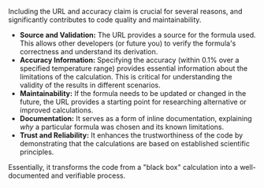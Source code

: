 Including the URL and accuracy claim is crucial for several reasons, and significantly contributes to code quality and maintainability.

*   **Source and Validation:** The URL provides a source for the formula used. This allows other developers (or future you) to verify the formula's correctness and understand its derivation.
*   **Accuracy Information:** Specifying the accuracy (within 0.1% over a specified temperature range) provides essential information about the limitations of the calculation.  This is critical for understanding the validity of the results in different scenarios.
*   **Maintainability:** If the formula needs to be updated or changed in the future, the URL provides a starting point for researching alternative or improved calculations.
*   **Documentation:** It serves as a form of inline documentation, explaining *why* a particular formula was chosen and its known limitations.
*   **Trust and Reliability:** It enhances the trustworthiness of the code by demonstrating that the calculations are based on established scientific principles.

Essentially, it transforms the code from a "black box" calculation into a well-documented and verifiable process.